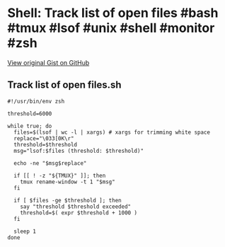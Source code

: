 # Shell: Track list of open files #bash #tmux #lsof #unix #shell #monitor #zsh

[View original Gist on GitHub](https://gist.github.com/Integralist/80fa38b86e9f93e6721d0c9452bc3b9f)

## Track list of open files.sh

```shell
#!/usr/bin/env zsh

threshold=6000

while true; do
  files=$(lsof | wc -l | xargs) # xargs for trimming white space
  replace="\033[0K\r"
  threshold=$threshold
  msg="lsof:$files (threshold: $threshold)"

  echo -ne "$msg$replace"

  if [[ ! -z "${TMUX}" ]]; then
    tmux rename-window -t 1 "$msg"
  fi

  if [ $files -ge $threshold ]; then
    say "threshold $threshold exceeded"
    threshold=$( expr $threshold + 1000 )
  fi

  sleep 1
done
```

